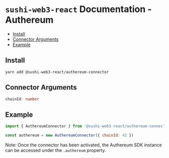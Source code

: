 # `sushi-web3-react` Documentation - Authereum

- [Install](#install)
- [Connector Arguments](#connector-arguments)
- [Example](#example)

## Install
`yarn add @sushi-web3-react/authereum-connector`

## Connector Arguments
```typescript
chainId: number
```

## Example
```javascript
import { AuthereumConnector } from '@sushi-web3-react/authereum-connector'

const authereum = new AuthereumConnector({ chainId: 42 })
```

Note: Once the connector has been activated, the Authereum SDK instance can be accessed under the `.authereum` property.
